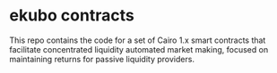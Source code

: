 # ekubo contracts

This repo contains the code for a set of Cairo 1.x smart contracts that facilitate concentrated liquidity automated market making, focused on maintaining returns for passive liquidity providers.